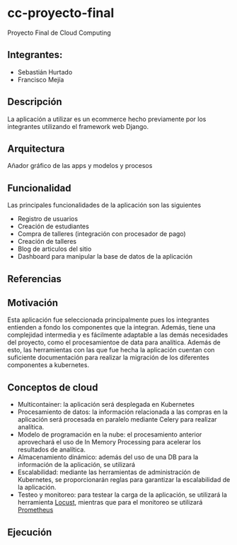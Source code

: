# cc-proyecto-final
Proyecto Final de Cloud Computing

## Integrantes:
- Sebastián Hurtado
- Francisco Mejía

## Descripción
La aplicación a utilizar es un ecommerce hecho previamente por los integrantes utilizando el framework web Django. 

## Arquitectura

Añador gráfico de las apps y modelos y procesos

## Funcionalidad

Las principales funcionalidades de la aplicación son las siguientes

- Registro de usuarios
- Creación de estudiantes
- Compra de talleres (integración con procesador de pago)
- Creación de talleres
- Blog de articulos del sitio
- Dashboard para manipular la base de datos de la aplicación

## Referencias

## Motivación

Esta aplicación fue seleccionada principalmente pues los integrantes entienden a fondo los componentes que la integran. Además, tiene una complejidad intermedia y es fácilmente adaptable a las demás necesidades del proyecto, como el procesamientoe de data para analítica. Además de esto, las herramientas con las que fue hecha la aplicación cuentan con suficiente documentación para realizar la migración de los diferentes componentes a kubernetes.

## Conceptos de cloud

- Multicontainer: la aplicación será desplegada en Kubernetes
- Procesamiento de datos: la información relacionada a las compras en la aplicación será procesada en paralelo mediante Celery para realizar analítica.
- Modelo de programación en la nube: el procesamiento anterior aprovechará el uso de In Memory Processing para acelerar los resultados de analítica.
- Almacenamiento dinámico: además del uso de una DB para la información de la aplicación, se utilizará 
- Escalabilidad: mediante las herramientas de administración de Kubernetes, se proporcionarán reglas para garantizar la escalabilidad de la aplicación.
- Testeo y monitoreo: para testear la carga de la aplicación, se utilizará la herramienta [Locust](https://locust.io/), mientras que para el monitoreo se utilizará [Prometheus](https://prometheus.io/)

## Ejecución